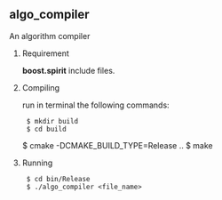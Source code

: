 algo_compiler
------------
An algorithm compiler

1. Requirement 

	**boost.spirit** include files.

2. Compiling

	run in terminal the following commands: 
    
		$ mkdir build
		$ cd build
    $ cmake -DCMAKE_BUILD_TYPE=Release ..
    $ make

3. Running

        $ cd bin/Release
        $ ./algo_compiler <file_name>
